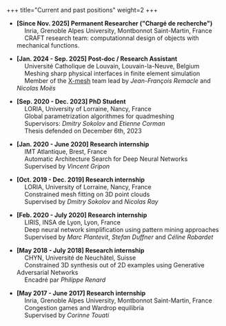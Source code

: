 +++
title="Current and past positions"
weight=2
+++

- **[Since Nov. 2025] Permanent Researcher ("Chargé de recherche")**  
&emsp; Inria, Grenoble Alpes University, Montbonnot Saint-Martin, France  
&emsp; CRAFT research team: computationnal design of objects with mechanical functions.  

- **[Jan. 2024 - Sep. 2025] Post-doc / Research Assistant**  
&emsp; Université Catholique de Louvain, Louvain-la-Neuve, Belgium  
&emsp; Meshing sharp physical interfaces in finite element simulation  
&emsp; Member of the [X-mesh](https://www.x-mesh.eu/) team lead by _Jean-François Remacle_ and _Nicolas Moës_  

- **[Sep. 2020 - Dec. 2023] PhD Student**  
&emsp; LORIA, University of Lorraine, Nancy, France  
&emsp; Global parametrization algorithmes for quadmeshing  
&emsp; Supervisors: _Dmitry Sokolov_ and _Etienne Corman_  
&emsp; Thesis defended on December 6th, 2023  

- **[Jan. 2020 - June 2020] Research internship**  
&emsp; IMT Atlantique, Brest, France  
&emsp; Automatic Architecture Search for Deep Neural Networks  
&emsp; Supervised by _Vincent Gripon_  

- **[Oct. 2019 - Dec. 2019] Research internship**  
&emsp; LORIA, University of Lorraine, Nancy, France  
&emsp; Constrained mesh fitting on 3D point clouds  
&emsp; Supervised by _Dmitry Sokolov_ and _Nicolas Ray_

- **[Feb. 2020 - July 2020] Research internship**  
&emsp; LIRIS, INSA de Lyon, Lyon, France  
&emsp; Deep neural network simplification using pattern mining approaches  
&emsp; Supervised by _Marc Plantevit_, _Stefan Duffner_ and _Céline Robardet_  

- **[May 2018 - July 2018] Research internship**  
&emsp; CHYN, Université de Neuchâtel, Suisse  
&emsp; Constrained 3D synthesis out of 2D examples using Generative Adversarial Networks  
&emsp; Encadré par _Philippe Renard_  

- **[May 2017 - June 2017] Research internship**  
&emsp; Inria, Grenoble Alpes University, Montbonnot Saint-Martin, France  
&emsp; Congestion games and Wardrop equilibria  
&emsp; Supervised by _Corinne Touati_  